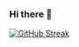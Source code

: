 ### Hi there 👋

[![GitHub Streak](https://streak-stats.demolab.com?user=vvozvv&theme=dark&border_radius=0)](https://git.io/streak-stats)
